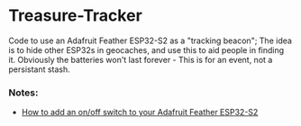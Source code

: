 # Treasure-Tracker

Code to use an Adafruit Feather ESP32-S2 as a "tracking beacon"; The idea is to hide other ESP32s in geocaches, and use this to aid people in finding it. Obviously the batteries won't last forever - This is for an event, not a persistant stash.


### Notes:
- [How to add an on/off switch to your Adafruit Feather ESP32-S2](https://io.adafruit.com/blog/tip/2016/12/14/feather-power-switch/)
